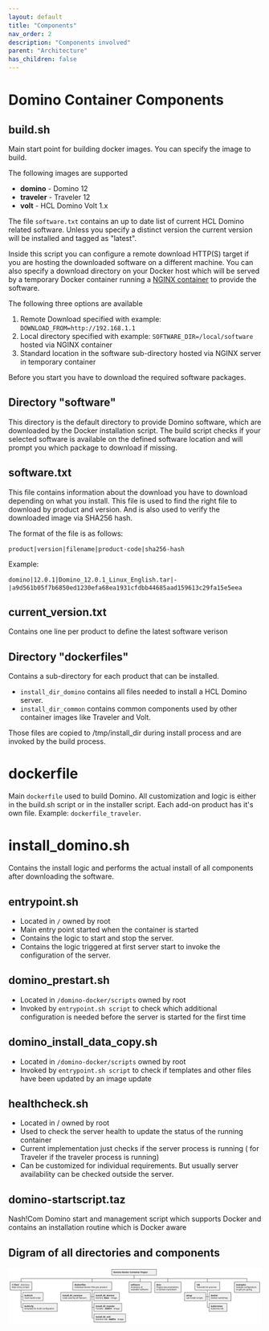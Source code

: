 ```yaml
---
layout: default
title: "Components"
nav_order: 2
description: "Components involved"
parent: "Architecture"
has_children: false
---
```


# Domino Container Components

## build.sh

Main start point for building docker images.
You can specify the image to build.

The following images are supported

- **domino** - Domino 12
- **traveler** - Traveler 12
- **volt** - HCL Domino Volt 1.x

The file `software.txt` contains an up to date list of current HCL Domino related software.
Unless you specify a distinct version the current version will be installed and tagged as "latest".
 
Inside this script you can configure a remote download HTTP(S) target if you are hosting the downloaded software on a different machine.
You can also specify a download directory on your Docker host which will be served by a temporary Docker container running a [NGINX container](https://hub.docker.com/_/nginx) to provide the software.

The following three options are available
1. Remote Download specified with example: `DOWNLOAD_FROM=http://192.168.1.1`
2. Local directory specified with example: `SOFTWARE_DIR=/local/software` hosted via NGINX container
3. Standard location in the software sub-directory hosted via NGINX server in temporary container

Before you start you have to download the required software packages.

## Directory "software"

This directory is the default directory to provide Domino software, which are downloaded by the Docker installation script.
The build script checks if your selected software is available on the defined software location and will prompt you which package to download if missing.

## software.txt

This file contains information about the download you have to download depending on what you install.
This file is used to find the right file to download by product and version. And is also used to verify the downloaded image via SHA256 hash.

The format of the file is as follows:


```
product|version|filename|product-code|sha256-hash
```


Example:
```
domino|12.0.1|Domino_12.0.1_Linux_English.tar|-|a9d561b05f7b6850ed1230efa68ea1931cfdbb44685aad159613c29fa15e5eea
```

## current_version.txt

Contains one line per product to define the latest software verison


## Directory "dockerfiles"

Contains a sub-directory for each product that can be installed.
- `install_dir_domino` contains all files needed to install a HCL Domino server.
- `install_dir_common` contains common components used by other container images like Traveler and Volt.

Those files are copied to /tmp/install_dir during install process and are invoked by the build process.

# dockerfile

Main `dockerfile` used to build Domino. All customization and logic is either in the build.sh script or in the installer script.
Each add-on product has it's own file. Example: `dockerfile_traveler`.

# install_domino.sh

Contains the install logic and performs the actual install of all components after downloading the software.


## entrypoint.sh

- Located in `/` owned by root
- Main entry point started when the container is started
- Contains the logic to start and stop the server.
- Contains the logic triggered at first server start to invoke the configuration of the server.

## domino_prestart.sh

- Located in `/domino-docker/scripts` owned by root
- Invoked by `entrypoint.sh script` to check which additional configuration is needed before the server is started for the first time

## domino_install_data_copy.sh

- Located in `/domino-docker/scripts` owned by root
- Invoked by `entrypoint.sh script` to check if templates and other files have been updated by an image update

## healthcheck.sh

- Located in / owned by root
- Used to check the server health to update the status of the running container
- Current implementation just checks if the server process is running ( for Traveler if the traveler process is running)
- Can be customized for individual requirements. But usually server availability can be checked outside the server.

## domino-startscript.taz

Nash!Com Domino start and management script which supports Docker and contains an installation routine which is Docker aware


## Digram of all directories and components

![domino_container script diagram](assets/images/svg/projectstructure.svg)
